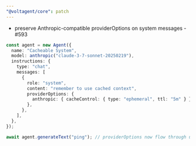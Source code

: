 ```yaml
---
"@voltagent/core": patch
---
```


- preserve Anthropic-compatible providerOptions on system messages - #593

```ts
const agent = new Agent({
  name: "Cacheable System",
  model: anthropic("claude-3-7-sonnet-20250219"),
  instructions: {
    type: "chat",
    messages: [
      {
        role: "system",
        content: "remember to use cached context",
        providerOptions: {
          anthropic: { cacheControl: { type: "ephemeral", ttl: "5m" } },
        },
      },
    ],
  },
});

await agent.generateText("ping"); // providerOptions now flow through unchanged
```
